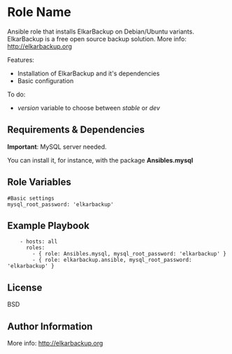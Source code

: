 Role Name
========

Ansible role that installs ElkarBackup on Debian/Ubuntu variants. ElkarBackup is a free open source backup solution. More info: http://elkarbackup.org

Features:
 - Installation of ElkarBackup and it's dependencies
 - Basic configuration

To do:
 - _version_ variable to choose between _stable_ or _dev_

Requirements & Dependencies
------------

__Important__: MySQL server needed.

You can install it, for instance, with the package __Ansibles.mysql__


Role Variables
--------------

```
#Basic settings
mysql_root_password: 'elkarbackup'
```

Example Playbook
-------------------------

```
    - hosts: all
      roles:
        - { role: Ansibles.mysql, mysql_root_password: 'elkarbackup' }
        - { role: elkarbackup.ansible, mysql_root_password: 'elkarbackup' }
```


License
-------

BSD

Author Information
------------------

More info: http://elkarbackup.org
